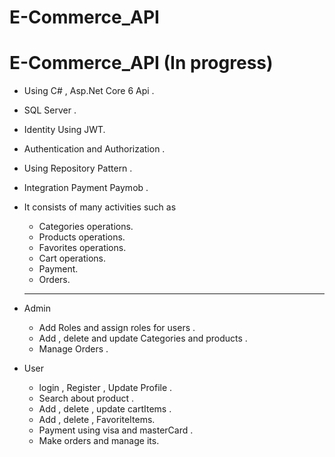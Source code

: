 # E-Commerce_API
# E-Commerce_API (In progress)
- Using C# , Asp.Net Core 6 Api .
- SQL Server .
- Identity Using JWT.
- Authentication and Authorization .
- Using Repository Pattern .
- Integration Payment Paymob .
- It consists of many activities  such as
   - Categories operations.
   - Products operations.
   - Favorites operations.
   - Cart operations.
   - Payment.
   - Orders.
  ---------------------------
- Admin 
  - Add Roles and assign roles for users .
  - Add , delete and update Categories and products .
  - Manage Orders .
  
- User
  - login , Register , Update Profile .
  - Search about product .
  - Add , delete , update cartItems .
  - Add , delete , FavoriteItems.
  - Payment using visa and masterCard .
  - Make orders and manage its.
